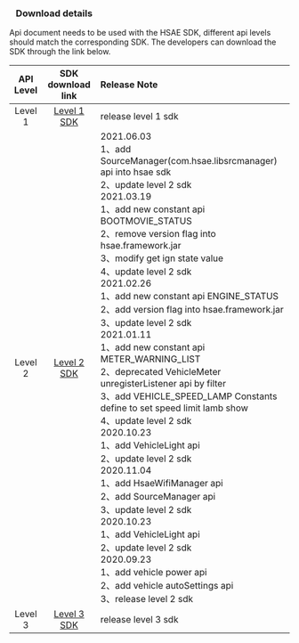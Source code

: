 
### &nbsp;&nbsp; Download details

  Api document needs to be used with the HSAE SDK, different api levels should match the corresponding SDK. The developers can download the SDK through the link below. 


API Level | SDK download link | Release Note |
  :-:     |     :-:           |    :-        |
Level 1     |     [Level 1 SDK](https://raw.githubusercontent.com/HSAEAPI/hsae_framework_api/master/1/hsae.framework.jar)           |    release level 1 sdk       |
Level 2     |     [Level 2 SDK](https://raw.githubusercontent.com/HSAEAPI/hsae_framework_api/master/2/hsae.framework.jar)           |2021.06.03 <br> 1、add SourceManager(com.hsae.libsrcmanager) api into hsae sdk <br> 2、update level 2 sdk <br> 2021.03.19 <br> 1、add new constant api BOOTMOVIE_STATUS <br> 2、remove version flag into hsae.framework.jar <br> 3、modify get ign state value<br> 4、update level 2 sdk <br> 2021.02.26<br> 1、add new constant api ENGINE_STATUS <br> 2、add version flag into hsae.framework.jar <br> 3、update level 2 sdk<br> 2021.01.11<br> 1、add new constant api METER_WARNING_LIST <br> 2、deprecated VehicleMeter unregisterListener api by filter <br> 3、add VEHICLE_SPEED_LAMP Constants define to set speed limit lamb show<br> 4、update level 2 sdk<br> 2020.10.23<br> 1、add VehicleLight api<br> 2、update  level 2 sdk<br> 2020.11.04<br> 1、add HsaeWifiManager api<br> 2、add SourceManager api<br> 3、update level 2 sdk<br> 2020.10.23<br> 1、add VehicleLight api<br> 2、update  level 2 sdk<br>  2020.09.23<br> 1、add vehicle power api<br> 2、add vehicle autoSettings api<br> 3、release level 2 sdk<br>   |
Level 3     |     [Level 3 SDK](https://github.com/HSAEAPI/hsae_framework_api/blob/master/3/hsae.framework.jar)           |    release level 3 sdk       |
